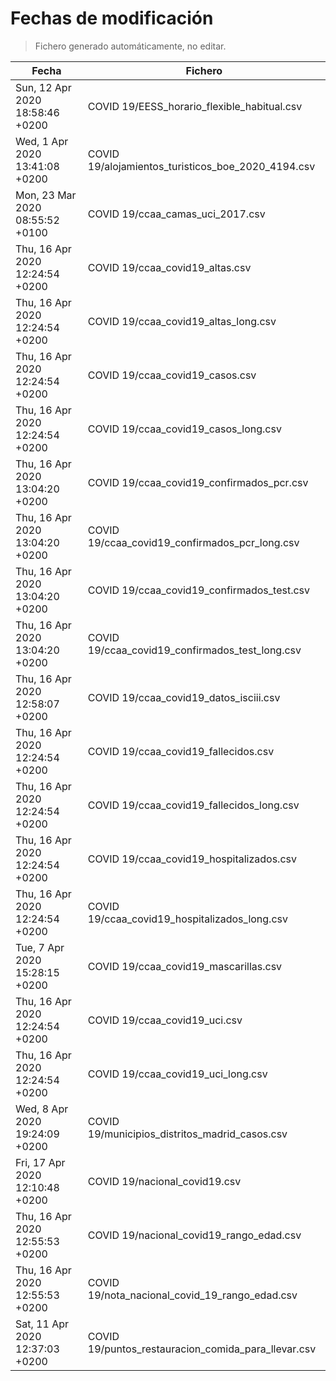 # Fechas de modificación

> Fichero generado automáticamente, no editar.

| Fecha                           | Fichero                  |
|---------------------------------|--------------------------|
| Sun, 12 Apr 2020 18:58:46 +0200  | COVID 19/EESS_horario_flexible_habitual.csv |
| Wed, 1 Apr 2020 13:41:08 +0200  | COVID 19/alojamientos_turisticos_boe_2020_4194.csv |
| Mon, 23 Mar 2020 08:55:52 +0100  | COVID 19/ccaa_camas_uci_2017.csv |
| Thu, 16 Apr 2020 12:24:54 +0200  | COVID 19/ccaa_covid19_altas.csv |
| Thu, 16 Apr 2020 12:24:54 +0200  | COVID 19/ccaa_covid19_altas_long.csv |
| Thu, 16 Apr 2020 12:24:54 +0200  | COVID 19/ccaa_covid19_casos.csv |
| Thu, 16 Apr 2020 12:24:54 +0200  | COVID 19/ccaa_covid19_casos_long.csv |
| Thu, 16 Apr 2020 13:04:20 +0200  | COVID 19/ccaa_covid19_confirmados_pcr.csv |
| Thu, 16 Apr 2020 13:04:20 +0200  | COVID 19/ccaa_covid19_confirmados_pcr_long.csv |
| Thu, 16 Apr 2020 13:04:20 +0200  | COVID 19/ccaa_covid19_confirmados_test.csv |
| Thu, 16 Apr 2020 13:04:20 +0200  | COVID 19/ccaa_covid19_confirmados_test_long.csv |
| Thu, 16 Apr 2020 12:58:07 +0200  | COVID 19/ccaa_covid19_datos_isciii.csv |
| Thu, 16 Apr 2020 12:24:54 +0200  | COVID 19/ccaa_covid19_fallecidos.csv |
| Thu, 16 Apr 2020 12:24:54 +0200  | COVID 19/ccaa_covid19_fallecidos_long.csv |
| Thu, 16 Apr 2020 12:24:54 +0200  | COVID 19/ccaa_covid19_hospitalizados.csv |
| Thu, 16 Apr 2020 12:24:54 +0200  | COVID 19/ccaa_covid19_hospitalizados_long.csv |
| Tue, 7 Apr 2020 15:28:15 +0200  | COVID 19/ccaa_covid19_mascarillas.csv |
| Thu, 16 Apr 2020 12:24:54 +0200  | COVID 19/ccaa_covid19_uci.csv |
| Thu, 16 Apr 2020 12:24:54 +0200  | COVID 19/ccaa_covid19_uci_long.csv |
| Wed, 8 Apr 2020 19:24:09 +0200  | COVID 19/municipios_distritos_madrid_casos.csv |
| Fri, 17 Apr 2020 12:10:48 +0200  | COVID 19/nacional_covid19.csv |
| Thu, 16 Apr 2020 12:55:53 +0200  | COVID 19/nacional_covid19_rango_edad.csv |
| Thu, 16 Apr 2020 12:55:53 +0200  | COVID 19/nota_nacional_covid_19_rango_edad.csv |
| Sat, 11 Apr 2020 12:37:03 +0200  | COVID 19/puntos_restauracion_comida_para_llevar.csv |
